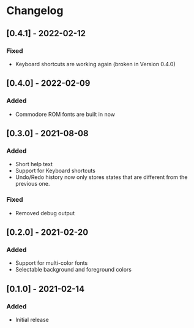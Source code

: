 # Changelog

## [0.4.1] - 2022-02-12

### Fixed

- Keyboard shortcuts are working again (broken in Version 0.4.0)

## [0.4.0] - 2022-02-09

### Added

- Commodore ROM fonts are built in now 

## [0.3.0] - 2021-08-08

### Added

- Short help text
- Support for Keyboard shortcuts
- Undo/Redo history now only stores states that are different from the previous one.

### Fixed

- Removed debug output

## [0.2.0] - 2021-02-20

### Added 

- Support for multi-color fonts
- Selectable background and foreground colors 

## [0.1.0] - 2021-02-14

### Added 

- Initial release

